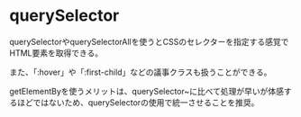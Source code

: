# querySelector
querySelectorやquerySelectorAllを使うとCSSのセレクターを指定する感覚でHTML要素を取得できる。

また、「:hover」や「:first-child」などの議事クラスも扱うことができる。

getElementByを使うメリットは、querySelector~に比べて処理が早いが体感するほどではないため、querySelectorの使用で統一させることを推奨。
